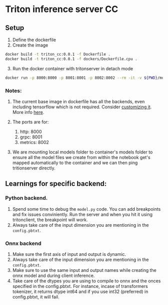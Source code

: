 # Triton inference server CC

## Setup

1. Define the dockerfile
1. Create the image

```bash
docker build -t triton_cc:0.0.1 -f Dockerfile .
docker build -t triton_cc:0.0.1 -f dockers/Dockerfile.cpu .
```

3. Run the docker container with tritonserver in detach mode

```bash
docker run -p 8000:8000 -p 8001:8001 -p 8002:8002 --rm -it -v ${PWD}/models/:/project/models/ -v ${PWD}/weights/:/project/weights/ triton_cc:0.0.1 tritonserver --model-repository models/
```

### Notes:

1. The current base image in dockerfile has all the backends, even including tensorflow which is not required. Consider [customizing it](https://github.com/triton-inference-server/server/blob/main/docs/customization_guide/build.md#building-with-docker). More info [here](https://catalog.ngc.nvidia.com/orgs/nvidia/containers/tritonserver).

1. The ports are for:

   1. http: 8000
   1. grpc: 8001
   1. metrics: 8002

1. We are mounting local models folder to container's models folder to ensure all the model files we create from within the notebook get's mapped automatically to the container and we can then ping tritionserver directly.

## Learnings for specific backend:

### Python backend.

1. Spend some time to debug the `model.py` code. You can add breakpoints and fix issues conviniently. Run the server and when you hit it using tritonclient, the breakpoint will work.
1. Always take care of the input dimension you are mentioning in the `config.pbtxt`.

### Onnx backend

1. Make sure the first axis of input and output is dynamic.
1. Always take care of the input dimension you are mentioning in the `config.pbtxt`.
1. Make sure to use the same input and output names while creating the onnx model and during client inference.
1. Take care of the dtypes you are using to compile to onnx and the onces specified in the config.pbtxt. For instance, incase of transformers tokenizer, it returns dtype int64 and if you use int32 (preferred) in config.pbtxt, it will fail.

